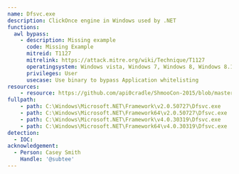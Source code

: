 ```yaml
---
name: Dfsvc.exe
description: ClickOnce engine in Windows used by .NET
functions:
  awl bypass:
    - description: Missing example
      code: Missing Example
      mitreid: T1127
      mitrelink: https://attack.mitre.org/wiki/Technique/T1127
      operatingsystem: Windows vista, Windows 7, Windows 8, Windows 8.1, Windows 10
      privileges: User
      usecase: Use binary to bypass Application whitelisting
resources:
    - resource: https://github.com/api0cradle/ShmooCon-2015/blob/master/ShmooCon-2015-Simple-WLEvasion.pdf
fullpath:
    - path: C:\Windows\Microsoft.NET\Framework\v2.0.50727\Dfsvc.exe
    - path: C:\Windows\Microsoft.NET\Framework64\v2.0.50727\Dfsvc.exe
    - path: C:\Windows\Microsoft.NET\Framework\v4.0.30319\Dfsvc.exe
    - path: C:\Windows\Microsoft.NET\Framework64\v4.0.30319\Dfsvc.exe
detection:
  - IOC: 
acknowledgement:
  - Person: Casey Smith
    Handle: '@subtee'
---
```

